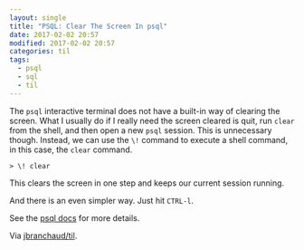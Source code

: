 ```yaml
---
layout: single
title: "PSQL: Clear The Screen In psql"
date: 2017-02-02 20:57
modified: 2017-02-02 20:57
categories: til
tags:
  - psql
  - sql
  - til
---
```


The `psql` interactive terminal does not have a built-in way of clearing the
screen. What I usually do if I really need the screen cleared is quit, run
`clear` from the shell, and then open a new `psql` session. This is
unnecessary though. Instead, we can use the `\!` command to execute a shell
command, in this case, the `clear` command.

```psql
> \! clear
```

This clears the screen in one step and keeps our current session running.

And there is an even simpler way. Just hit `CTRL-l`.

See the [psql
docs](http://www.postgresql.org/docs/current/static/app-psql.html) for more
details.

Via [jbranchaud/til](https://github.com/jbranchaud/til).
